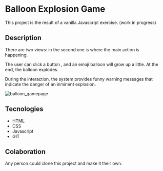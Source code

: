 # Balloon Explosion Game

This project is the result of a vanilla Javascript exercise. (work in progress)


## Description

There are two views: in the second one is where the main action is happening. 

The user can click a button , and an emoji balloon will grow up a little. At the end, the balloon explodes. 

During the interaction, the system provides funny warning messages that indicate the danger of an inminent explosion.

![balloon_gamepage](https://user-images.githubusercontent.com/117080861/209572818-2e458913-d8a9-419d-acd7-9510225ffc50.png)


## Tecnologies

* HTML
* CSS
* Javascript
* GIT

## Colaboration

Any person could clone this project and make it their own.
